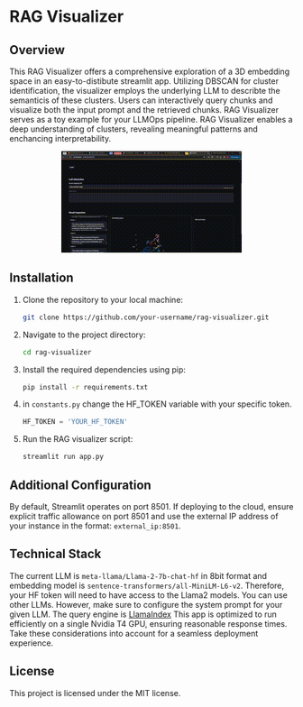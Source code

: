# RAG Visualizer

## Overview
This RAG Visualizer offers a comprehensive exploration of a 3D embedding space in an easy-to-distibute streamlit app. Utilizing DBSCAN for cluster identification, the visualizer employs the underlying LLM to describte the semanticis of these clusters. Users can interactively query chunks and visualize both the input prompt and the retrieved chunks. RAG Visualizer serves as a toy example for your LLMOps pipeline. RAG Visualizer enables a deep understanding of clusters, revealing meaningful patterns and enchancing interpretability.

<p align="center">
  <img src="media/visual.gif" alt="Funny GIF">
</p>



## Installation
1. Clone the repository to your local machine:
   ```bash
   git clone https://github.com/your-username/rag-visualizer.git
   ```
2. Navigate to the project directory:
    ```bash
    cd rag-visualizer
    ```
3. Install the required dependencies using pip:
    ```bash
    pip install -r requirements.txt
    ```
4. in `constants.py` change the HF_TOKEN variable with your specific token.
    ```python
    HF_TOKEN = 'YOUR_HF_TOKEN'
    ```
5. Run the RAG visualizer script:
    ```bash
    streamlit run app.py
    ```

## Additional Configuration

By default, Streamlit operates on port 8501. If deploying to the cloud, ensure explicit traffic allowance on port 8501 and use the external IP address of your instance in the format: `external_ip:8501`.

## Technical Stack
The current LLM is `meta-llama/Llama-2-7b-chat-hf` in 8bit format and embedding model is `sentence-transformers/all-MiniLM-L6-v2`. Therefore, your HF token will need to have access to the Llama2 models. You can use other LLMs. However, make sure to configure the system prompt for your given LLM. The query engine is [LlamaIndex](https://github.com/run-llama/llama_index) This app is optimized to run efficiently on a single Nvidia T4 GPU, ensuring reasonable response times. Take these considerations into account for a seamless deployment experience.

## License

This project is licensed under the MIT license.





